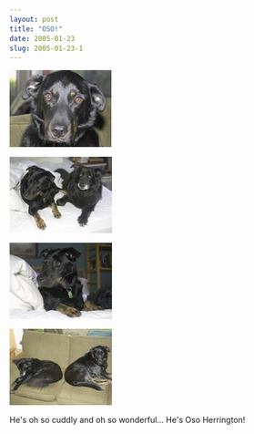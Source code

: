 ```yaml
---
layout: post
title: "OSO!"
date: 2005-01-23
slug: 2005-01-23-1
---
```


 ![](/images/assets/CRW_9506.jpg) 

 ![](/images/assets/CRW_9533.jpg) 

 ![](/images/assets/CRW_9539.jpg) 

 ![](/images/assets/CRW_9550.jpg) 

He&apos;s oh so cuddly and oh so wonderful... He&apos;s Oso Herrington!


